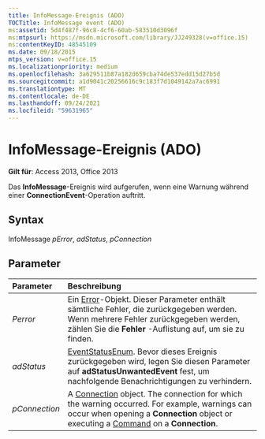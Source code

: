 ```yaml
---
title: InfoMessage-Ereignis (ADO)
TOCTitle: InfoMessage event (ADO)
ms:assetid: 5d4f487f-96c8-4cf6-60ab-583510d3096f
ms:mtpsurl: https://msdn.microsoft.com/library/JJ249328(v=office.15)
ms:contentKeyID: 48545109
ms.date: 09/18/2015
mtps_version: v=office.15
ms.localizationpriority: medium
ms.openlocfilehash: 3a629511b87a182d659cba74de537edd15d27b5d
ms.sourcegitcommit: a1d9041c20256616c9c183f7d1049142a7ac6991
ms.translationtype: MT
ms.contentlocale: de-DE
ms.lasthandoff: 09/24/2021
ms.locfileid: "59631965"
---
```

# <a name="infomessage-event-ado"></a>InfoMessage-Ereignis (ADO)

**Gilt für**: Access 2013, Office 2013

Das **InfoMessage**-Ereignis wird aufgerufen, wenn eine Warnung während einer **ConnectionEvent**-Operation auftritt.

## <a name="syntax"></a>Syntax

InfoMessage *pError*, *adStatus*, *pConnection*

## <a name="parameters"></a>Parameter

|Parameter|Beschreibung|
|:--------|:----------|
|*Perror* |Ein [Error](error-object-ado.md)-Objekt. Dieser Parameter enthält sämtliche Fehler, die zurückgegeben werden. Wenn mehrere Fehler zurückgegeben werden, zählen Sie die **Fehler** -Auflistung auf, um sie zu finden.|
|*adStatus* |[EventStatusEnum](eventstatusenum.md). Bevor dieses Ereignis zurückgegeben wird, legen Sie diesen Parameter auf **adStatusUnwantedEvent** fest, um nachfolgende Benachrichtigungen zu verhindern.|
|*pConnection* |A [Connection](connection-object-ado.md) object. The connection for which the warning occurred. For example, warnings can occur when opening a **Connection** object or executing a [Command](command-object-ado.md) on a **Connection**.|

